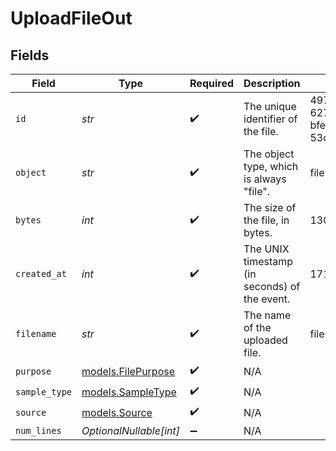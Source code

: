# UploadFileOut


## Fields

| Field                                          | Type                                           | Required                                       | Description                                    | Example                                        |
| ---------------------------------------------- | ---------------------------------------------- | ---------------------------------------------- | ---------------------------------------------- | ---------------------------------------------- |
| `id`                                           | *str*                                          | :heavy_check_mark:                             | The unique identifier of the file.             | 497f6eca-6276-4993-bfeb-53cbbbba6f09           |
| `object`                                       | *str*                                          | :heavy_check_mark:                             | The object type, which is always "file".       | file                                           |
| `bytes`                                        | *int*                                          | :heavy_check_mark:                             | The size of the file, in bytes.                | 13000                                          |
| `created_at`                                   | *int*                                          | :heavy_check_mark:                             | The UNIX timestamp (in seconds) of the event.  | 1716963433                                     |
| `filename`                                     | *str*                                          | :heavy_check_mark:                             | The name of the uploaded file.                 | files_upload.jsonl                             |
| `purpose`                                      | [models.FilePurpose](../models/filepurpose.md) | :heavy_check_mark:                             | N/A                                            |                                                |
| `sample_type`                                  | [models.SampleType](../models/sampletype.md)   | :heavy_check_mark:                             | N/A                                            |                                                |
| `source`                                       | [models.Source](../models/source.md)           | :heavy_check_mark:                             | N/A                                            |                                                |
| `num_lines`                                    | *OptionalNullable[int]*                        | :heavy_minus_sign:                             | N/A                                            |                                                |
